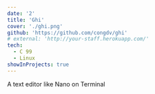 ```yaml
---
date: '2'
title: 'Ghi'
cover: './ghi.png'
github: 'https://github.com/congdv/ghi'
# external: 'http://your-staff.herokuapp.com/'
tech:
  - C 99
  - Linux
showInProjects: true
---
```


A text editor like Nano on Terminal
